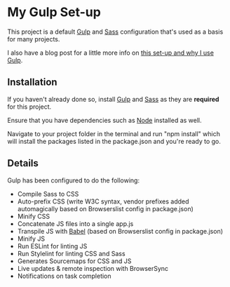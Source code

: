 # My Gulp Set-up

This project is a default [Gulp][] and [Sass][] configuration that's used as a basis for many projects.

I also have a blog post for a little more info on [this set-up and why I use Gulp](http://williamwalker.me/blog/introducing-gulp.html).

## Installation

If you haven't already done so, install [Gulp][] and [Sass][] as they are __required__ for this project.

Ensure that you have dependencies such as [Node][] installed as well.

Navigate to your project folder in the terminal and run "npm install" which will install the packages listed in the package.json and you're ready to go.

## Details

Gulp has been configured to do the following:

- Compile Sass to CSS
- Auto-prefix CSS (write W3C syntax, vendor prefixes added automagically based on Browserslist config in package.json)
- Minify CSS
- Concatenate JS files into a single app.js
- Transpile JS with [Babel][] (based on Browserslist config in package.json)
- Minify JS
- Run ESLint for linting JS
- Run Stylelint for linting CSS and Sass
- Generates Sourcemaps for CSS and JS
- Live updates & remote inspection with BrowserSync
- Notifications on task completion

[Sass]: http://sass-lang.com/
[Gulp]: http://gulpjs.com/
[Node]: http://nodejs.org/
[Babel]: https://babeljs.io/